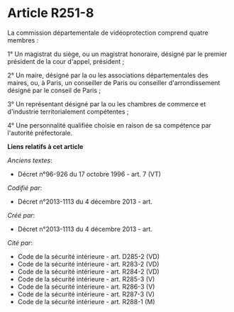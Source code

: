 # Article R251-8

La commission départementale de vidéoprotection comprend quatre membres :

1° Un magistrat du siège, ou un magistrat honoraire, désigné par le premier président de la cour d'appel, président ;

2° Un maire, désigné par la ou les associations départementales des maires, ou, à Paris, un conseiller de Paris ou conseiller
d'arrondissement désigné par le conseil de Paris ;

3° Un représentant désigné par la ou les chambres de commerce et d'industrie territorialement compétentes ;

4° Une personnalité qualifiée choisie en raison de sa compétence par l'autorité préfectorale.

**Liens relatifs à cet article**

_Anciens textes_:

  - Décret n°96-926 du 17 octobre 1996 - art. 7 (VT)

_Codifié par_:

  - Décret n°2013-1113 du 4 décembre 2013 - art.

_Créé par_:

  - Décret n°2013-1113 du 4 décembre 2013 - art.

_Cité par_:

  - Code de la sécurité intérieure - art. D285-2 (VD)
  - Code de la sécurité intérieure - art. R283-2 (VD)
  - Code de la sécurité intérieure - art. R284-2 (VD)
  - Code de la sécurité intérieure - art. R285-3 (V)
  - Code de la sécurité intérieure - art. R286-3 (V)
  - Code de la sécurité intérieure - art. R287-3 (V)
  - Code de la sécurité intérieure - art. R288-1 (M)
